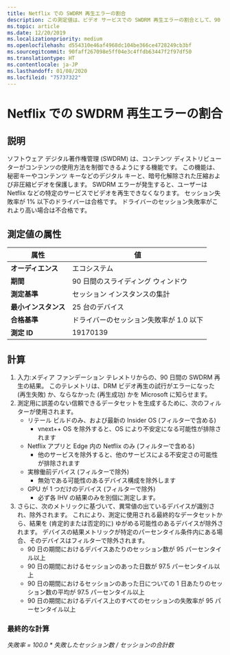 ```yaml
---
title: Netflix での SWDRM 再生エラーの割合
description: この測定値は、ビデオ サービスでの SWDRM 再生エラーの割合として、90 日間のスライディング ウィンドウからのテレメトリを集計したものです
ms.topic: article
ms.date: 12/20/2019
ms.localizationpriority: medium
ms.openlocfilehash: d554310e46af4968dc104be366ce4728249cb3bf
ms.sourcegitcommit: 90faff267098e5ff04e3c4ffdb63447f2f97df50
ms.translationtype: HT
ms.contentlocale: ja-JP
ms.lasthandoff: 01/08/2020
ms.locfileid: "75737322"
---
```

# <a name="percent-of-swdrm-playback-failures-on-netflix"></a>Netflix での SWDRM 再生エラーの割合

## <a name="description"></a>説明

ソフトウェア デジタル著作権管理 (SWDRM) は、コンテンツ ディストリビューターがコンテンツの使用方法を制御できるようにする機能です。 この機能は、秘密キーやコンテンツ キーなどのデジタル キーと、暗号化解除された圧縮および非圧縮ビデオを保護します。 SWDRM エラーが発生すると、ユーザーは Netflix などの特定のサービスでビデオを再生できなくなります。  セッション失敗率が 1% 以下のドライバーは合格です。 ドライバーのセッション失敗率がこれより高い場合は不合格です。

## <a name="measure-attributes"></a>測定値の属性

|属性|値|
|----|----|
|**オーディエンス**|エコシステム|
|**期間**|90 日間のスライディング ウィンドウ|
|**測定基準**|セッション インスタンスの集計|
|**最小インスタンス**|25 台のデバイス|
|**合格基準**|ドライバーのセッション失敗率が 1.0 以下|
|**測定 ID**|19170139|

## <a name="calculation"></a>計算

1.  入力:メディア ファンデーション テレメトリからの、90 日間の SWDRM 再生の結果。  このテレメトリは、DRM ビデオ再生の試行がエラーになった (再生失敗) か、ならなかった (再生成功) かを Microsoft に知らせます。 
2.  測定用に誤差のない信頼できるデータセットを生成するために、次のフィルターが使用されます。 
    *   リテール ビルドのみ、および最新の Insider OS (フィルターで含める)
        *   vnext++ OS を除外すると、OS により不安定になる可能性が排除されます
    *   Netflix アプリと Edge 内の Netflix のみ (フィルターで含める)
        *   他のサービスを除外すると、他のサービスによる不安定さの可能性が排除されます 
    *   実稼働前デバイス (フィルターで除外)
        *   無効である可能性のあるデバイス構成を除外します 
    *   GPU が 1 つだけのデバイス (フィルターで除外)
        *   必ず各 IHV の結果のみを別個に測定します。 
3.  さらに、次のメトリックに基づいて、異常値の出ているデバイスが識別され、除外されます。  これにより、測定に使用される最終的なデータセットから、結果を (肯定的または否定的に) ゆがめる可能性のあるデバイスが除外されます。  デバイスの結果メトリックが特定のパーセンタイル条件内にある場合、そのデバイスはフィルターで除外されます。 
    *   90 日の期間におけるデバイスあたりのセッション数が 95 パーセンタイル以上
    *   90 日の期間におけるセッションのあった日数が 97.5 パーセンタイル以上
    *   90 日の期間におけるセッションのあった日についての 1 日あたりのセッション数の平均が 97.5 パーセンタイル以上
    *   90 日の期間におけるデバイス上のすべてのセッションの失敗率が 95 パーセンタイル以上


### <a name="final-calculation"></a>最終的な計算

*失敗率 = 100.0 * 失敗したセッション数 / セッションの合計数*
